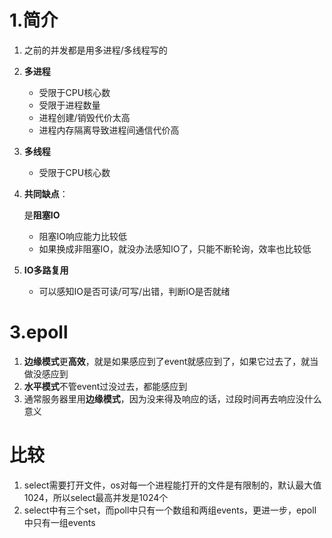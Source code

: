 

# 1.简介

1. 之前的并发都是用多进程/多线程写的

2. **多进程**

   + 受限于CPU核心数
   + 受限于进程数量
   + 进程创建/销毁代价太高
   + 进程内存隔离导致进程间通信代价高

3. **多线程**

   + 受限于CPU核心数

4. **共同缺点**：

   是**阻塞IO**

   + 阻塞IO响应能力比较低
   + 如果换成非阻塞IO，就没办法感知IO了，只能不断轮询，效率也比较低

5. **IO多路复用**

   + 可以感知IO是否可读/可写/出错，判断IO是否就绪





# 3.epoll

1. **边缘模式**更**高效**，就是如果感应到了event就感应到了，如果它过去了，就当做没感应到
2. **水平模式**不管event过没过去，都能感应到
3. 通常服务器里用**边缘模式**，因为没来得及响应的话，过段时间再去响应没什么意义



# 比较

1. select需要打开文件，os对每一个进程能打开的文件是有限制的，默认最大值1024，所以select最高并发是1024个
2. select中有三个set，而poll中只有一个数组和两组events，更进一步，epoll中只有一组events